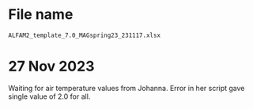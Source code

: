 # File name
`ALFAM2_template_7.0_MAGspring23_231117.xlsx`

# 27 Nov 2023
Waiting for air temperature values from Johanna. 
Error in her script gave single value of 2.0 for all.



